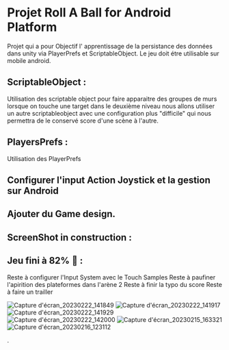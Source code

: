 # Projet Roll A Ball for Android Platform 
Projet qui a pour Objectif l' apprentissage de la persistance des données dans unity via PlayerPrefs et ScriptableObject.
Le jeu doit étre utilisable sur mobile android. 

## ScriptableObject :
Utilisation des scriptable object pour faire apparaitre des groupes de murs lorsque on touche une target
dans le deuxième niveau nous allons utiliser un autre scriptableobject avec une configuration plus "difficile" qui nous permettra de le conservé score d'une scène à l'autre.

## PlayersPrefs :
Utilisation des PlayerPrefs

## Configurer l'input Action Joystick et la gestion sur Android
## Ajouter du Game design.
## ScreenShot in construction :
## Jeu fini à 82% 🔋 :
Reste à configurer l'Input System avec le Touch Samples
Reste à paufiner l'apirition des plateformes dans l'arène 2
Reste à finir la typo du score 
Reste à faire un trailler 

![Capture d'écran_20230222_141849](https://user-images.githubusercontent.com/101596380/220631922-c3bb301f-f644-4846-922d-4098187be1da.png)
![Capture d'écran_20230222_141917](https://user-images.githubusercontent.com/101596380/220631967-22c7446f-dd30-4cc2-bc49-95c988372326.png)
![Capture d'écran_20230222_141929](https://user-images.githubusercontent.com/101596380/220631985-91717fba-bd3a-4359-8b6f-bffddf47a62e.png)
![Capture d'écran_20230222_142000](https://user-images.githubusercontent.com/101596380/220632011-cd5152bf-6dd3-450a-8961-eac1102d6879.png)
![Capture d'écran_20230215_163321](https://user-images.githubusercontent.com/101596380/219078197-f6ecf6f8-3ebe-4f97-ac91-28e4e358d54a.png)
![Capture d'écran_20230216_123112](https://user-images.githubusercontent.com/101596380/219353572-04afce6c-2086-4195-ab1a-dccceb3de5f9.png)

. 


